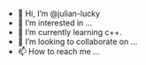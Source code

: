 - 👋 Hi, I’m @julian-lucky
- 👀 I’m interested in ...
- 🌱 I’m currently learning c++.
- 💞️ I’m looking to collaborate on ...
- 📫 How to reach me ...

<!---
julian-lucky/julian-lucky is a ✨ special ✨ repository because its `README.md` (this file) appears on your GitHub profile.
You can click the Preview link to take a look at your changes.
--->
